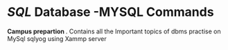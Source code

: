 <h1><i>SQL </i> Database -MYSQL Commands </h1>



<Strong>Campus prepartion </Strong>.  Contains all the
Important topics of dbms practise on MySql sqlyog using Xammp server 




